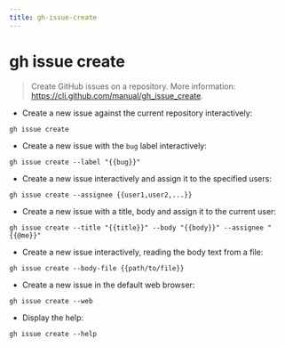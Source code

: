 ```yaml
---
title: gh-issue-create
---
```

# gh issue create

> Create GitHub issues on a repository.
> More information: <https://cli.github.com/manual/gh_issue_create>.

- Create a new issue against the current repository interactively:

`gh issue create`

- Create a new issue with the `bug` label interactively:

`gh issue create --label "{{bug}}"`

- Create a new issue interactively and assign it to the specified users:

`gh issue create --assignee {{user1,user2,...}}`

- Create a new issue with a title, body and assign it to the current user:

`gh issue create --title "{{title}}" --body "{{body}}" --assignee "{{@me}}"`

- Create a new issue interactively, reading the body text from a file:

`gh issue create --body-file {{path/to/file}}`

- Create a new issue in the default web browser:

`gh issue create --web`

- Display the help:

`gh issue create --help`
